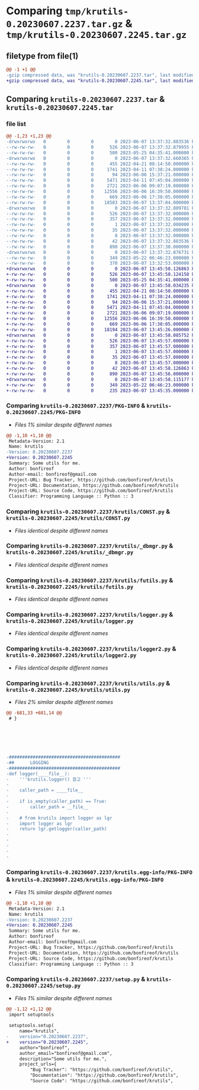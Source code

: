 # Comparing `tmp/krutils-0.20230607.2237.tar.gz` & `tmp/krutils-0.20230607.2245.tar.gz`

## filetype from file(1)

```diff
@@ -1 +1 @@
-gzip compressed data, was "krutils-0.20230607.2237.tar", last modified: Wed Jun  7 13:37:32 2023, max compression
+gzip compressed data, was "krutils-0.20230607.2245.tar", last modified: Wed Jun  7 13:45:58 2023, max compression
```

## Comparing `krutils-0.20230607.2237.tar` & `krutils-0.20230607.2245.tar`

### file list

```diff
@@ -1,23 +1,23 @@
-drwxrwxrwx   0        0        0        0 2023-06-07 13:37:32.883536 krutils-0.20230607.2237/
--rw-rw-rw-   0        0        0      526 2023-06-07 13:37:32.879955 krutils-0.20230607.2237/PKG-INFO
--rw-rw-rw-   0        0        0      500 2023-05-25 04:35:41.000000 krutils-0.20230607.2237/README.md
-drwxrwxrwx   0        0        0        0 2023-06-07 13:37:32.660365 krutils-0.20230607.2237/krutils/
--rw-rw-rw-   0        0        0      455 2022-04-21 08:14:50.000000 krutils-0.20230607.2237/krutils/AppErr.py
--rw-rw-rw-   0        0        0     1741 2023-04-11 07:38:24.000000 krutils-0.20230607.2237/krutils/CONST.py
--rw-rw-rw-   0        0        0       94 2023-06-06 15:37:21.000000 krutils-0.20230607.2237/krutils/__init__.py
--rw-rw-rw-   0        0        0     5471 2023-04-11 07:45:04.000000 krutils-0.20230607.2237/krutils/_dbmgr.py
--rw-rw-rw-   0        0        0     2721 2023-06-06 09:07:19.000000 krutils-0.20230607.2237/krutils/futils.py
--rw-rw-rw-   0        0        0    12556 2023-06-06 16:39:50.000000 krutils-0.20230607.2237/krutils/logger.py
--rw-rw-rw-   0        0        0      669 2023-06-06 17:38:05.000000 krutils-0.20230607.2237/krutils/logger2.py
--rw-rw-rw-   0        0        0    18583 2023-06-07 13:37:04.000000 krutils-0.20230607.2237/krutils/utils.py
-drwxrwxrwx   0        0        0        0 2023-06-07 13:37:32.809781 krutils-0.20230607.2237/krutils.egg-info/
--rw-rw-rw-   0        0        0      526 2023-06-07 13:37:32.000000 krutils-0.20230607.2237/krutils.egg-info/PKG-INFO
--rw-rw-rw-   0        0        0      357 2023-06-07 13:37:32.000000 krutils-0.20230607.2237/krutils.egg-info/SOURCES.txt
--rw-rw-rw-   0        0        0        1 2023-06-07 13:37:32.000000 krutils-0.20230607.2237/krutils.egg-info/dependency_links.txt
--rw-rw-rw-   0        0        0       35 2023-06-07 13:37:32.000000 krutils-0.20230607.2237/krutils.egg-info/requires.txt
--rw-rw-rw-   0        0        0        8 2023-06-07 13:37:32.000000 krutils-0.20230607.2237/krutils.egg-info/top_level.txt
--rw-rw-rw-   0        0        0       42 2023-06-07 13:37:32.883536 krutils-0.20230607.2237/setup.cfg
--rw-rw-rw-   0        0        0      890 2023-06-07 13:37:30.000000 krutils-0.20230607.2237/setup.py
-drwxrwxrwx   0        0        0        0 2023-06-07 13:37:32.876731 krutils-0.20230607.2237/test/
--rw-rw-rw-   0        0        0      349 2023-05-22 06:46:23.000000 krutils-0.20230607.2237/test/test_futils.py
--rw-rw-rw-   0        0        0      370 2023-06-07 13:32:53.000000 krutils-0.20230607.2237/test/test_logger.py
+drwxrwxrwx   0        0        0        0 2023-06-07 13:45:58.126863 krutils-0.20230607.2245/
+-rw-rw-rw-   0        0        0      526 2023-06-07 13:45:58.124158 krutils-0.20230607.2245/PKG-INFO
+-rw-rw-rw-   0        0        0      500 2023-05-25 04:35:41.000000 krutils-0.20230607.2245/README.md
+drwxrwxrwx   0        0        0        0 2023-06-07 13:45:58.034235 krutils-0.20230607.2245/krutils/
+-rw-rw-rw-   0        0        0      455 2022-04-21 08:14:50.000000 krutils-0.20230607.2245/krutils/AppErr.py
+-rw-rw-rw-   0        0        0     1741 2023-04-11 07:38:24.000000 krutils-0.20230607.2245/krutils/CONST.py
+-rw-rw-rw-   0        0        0       94 2023-06-06 15:37:21.000000 krutils-0.20230607.2245/krutils/__init__.py
+-rw-rw-rw-   0        0        0     5471 2023-04-11 07:45:04.000000 krutils-0.20230607.2245/krutils/_dbmgr.py
+-rw-rw-rw-   0        0        0     2721 2023-06-06 09:07:19.000000 krutils-0.20230607.2245/krutils/futils.py
+-rw-rw-rw-   0        0        0    12556 2023-06-06 16:39:50.000000 krutils-0.20230607.2245/krutils/logger.py
+-rw-rw-rw-   0        0        0      669 2023-06-06 17:38:05.000000 krutils-0.20230607.2245/krutils/logger2.py
+-rw-rw-rw-   0        0        0    18194 2023-06-07 13:45:26.000000 krutils-0.20230607.2245/krutils/utils.py
+drwxrwxrwx   0        0        0        0 2023-06-07 13:45:58.085752 krutils-0.20230607.2245/krutils.egg-info/
+-rw-rw-rw-   0        0        0      526 2023-06-07 13:45:57.000000 krutils-0.20230607.2245/krutils.egg-info/PKG-INFO
+-rw-rw-rw-   0        0        0      357 2023-06-07 13:45:57.000000 krutils-0.20230607.2245/krutils.egg-info/SOURCES.txt
+-rw-rw-rw-   0        0        0        1 2023-06-07 13:45:57.000000 krutils-0.20230607.2245/krutils.egg-info/dependency_links.txt
+-rw-rw-rw-   0        0        0       35 2023-06-07 13:45:57.000000 krutils-0.20230607.2245/krutils.egg-info/requires.txt
+-rw-rw-rw-   0        0        0        8 2023-06-07 13:45:57.000000 krutils-0.20230607.2245/krutils.egg-info/top_level.txt
+-rw-rw-rw-   0        0        0       42 2023-06-07 13:45:58.126863 krutils-0.20230607.2245/setup.cfg
+-rw-rw-rw-   0        0        0      890 2023-06-07 13:45:56.000000 krutils-0.20230607.2245/setup.py
+drwxrwxrwx   0        0        0        0 2023-06-07 13:45:58.115177 krutils-0.20230607.2245/test/
+-rw-rw-rw-   0        0        0      349 2023-05-22 06:46:23.000000 krutils-0.20230607.2245/test/test_futils.py
+-rw-rw-rw-   0        0        0      235 2023-06-07 13:45:35.000000 krutils-0.20230607.2245/test/test_logger.py
```

### Comparing `krutils-0.20230607.2237/PKG-INFO` & `krutils-0.20230607.2245/PKG-INFO`

 * *Files 1% similar despite different names*

```diff
@@ -1,10 +1,10 @@
 Metadata-Version: 2.1
 Name: krutils
-Version: 0.20230607.2237
+Version: 0.20230607.2245
 Summary: Some utils for me.
 Author: bonfireof
 Author-email: bonfireof@gmail.com
 Project-URL: Bug Tracker, https://github.com/bonfireof/krutils
 Project-URL: Documentation, https://github.com/bonfireof/krutils
 Project-URL: Source Code, https://github.com/bonfireof/krutils
 Classifier: Programming Language :: Python :: 3
```

### Comparing `krutils-0.20230607.2237/krutils/CONST.py` & `krutils-0.20230607.2245/krutils/CONST.py`

 * *Files identical despite different names*

### Comparing `krutils-0.20230607.2237/krutils/_dbmgr.py` & `krutils-0.20230607.2245/krutils/_dbmgr.py`

 * *Files identical despite different names*

### Comparing `krutils-0.20230607.2237/krutils/futils.py` & `krutils-0.20230607.2245/krutils/futils.py`

 * *Files identical despite different names*

### Comparing `krutils-0.20230607.2237/krutils/logger.py` & `krutils-0.20230607.2245/krutils/logger.py`

 * *Files identical despite different names*

### Comparing `krutils-0.20230607.2237/krutils/logger2.py` & `krutils-0.20230607.2245/krutils/logger2.py`

 * *Files identical despite different names*

### Comparing `krutils-0.20230607.2237/krutils/utils.py` & `krutils-0.20230607.2245/krutils/utils.py`

 * *Files 2% similar despite different names*

```diff
@@ -681,33 +681,14 @@
 # }
 
 
 
 
 
 
-##########################################
-##      LOGGING
-##########################################
-def logger(____file__):
-    '''krutils.logger() 참고 '''
-
-    caller_path = ____file__
-
-    if is_empty(caller_path) == True:
-        caller_path = __file__
-
-    # from krutils import logger as lgr
-    import logger as lgr
-    return lgr.getlogger(caller_path)
-
-
-
-
-
```

### Comparing `krutils-0.20230607.2237/krutils.egg-info/PKG-INFO` & `krutils-0.20230607.2245/krutils.egg-info/PKG-INFO`

 * *Files 1% similar despite different names*

```diff
@@ -1,10 +1,10 @@
 Metadata-Version: 2.1
 Name: krutils
-Version: 0.20230607.2237
+Version: 0.20230607.2245
 Summary: Some utils for me.
 Author: bonfireof
 Author-email: bonfireof@gmail.com
 Project-URL: Bug Tracker, https://github.com/bonfireof/krutils
 Project-URL: Documentation, https://github.com/bonfireof/krutils
 Project-URL: Source Code, https://github.com/bonfireof/krutils
 Classifier: Programming Language :: Python :: 3
```

### Comparing `krutils-0.20230607.2237/setup.py` & `krutils-0.20230607.2245/setup.py`

 * *Files 1% similar despite different names*

```diff
@@ -1,12 +1,12 @@
 import setuptools
 
 setuptools.setup(
     name="krutils",
-    version="0.20230607.2237",
+    version="0.20230607.2245",
     author="bonfireof",
     author_email="bonfireof@gmail.com",
     description="Some utils for me.",
     project_urls={
         "Bug Tracker": "https://github.com/bonfireof/krutils",
         "Documentation": "https://github.com/bonfireof/krutils",
         "Source Code": "https://github.com/bonfireof/krutils",
```

